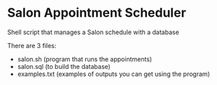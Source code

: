 # Salon Appointment Scheduler
Shell script that manages a Salon schedule with a database

There are 3 files:
- salon.sh (program that runs the appointments)
- salon.sql (to build the database)
- examples.txt (examples of outputs you can get using the program)
